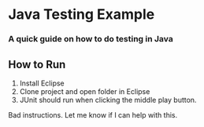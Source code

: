 # Java Testing Example

### A quick guide on how to do testing in Java 

## How to Run 

1. Install Eclipse 
2. Clone project and open folder in Eclipse
3. JUnit should run when clicking the middle play button. 

Bad instructions. Let me know if I can help with this. 
